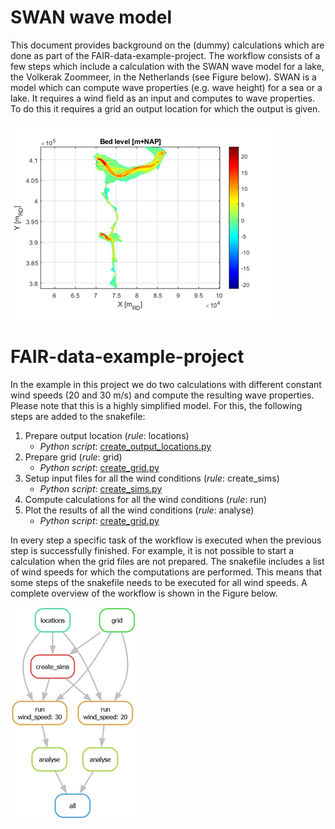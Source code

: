 # SWAN wave model

This document provides background on the (dummy) calculations which are done as part of the FAIR-data-example-project. The workflow consists of a few steps which include a calculation with the SWAN wave model for a lake, the Volkerak Zoommeer, in the Netherlands (see Figure below). SWAN is a model which can compute wave properties (e.g. wave height) for a sea or a lake. It requires a wind field as an input and computes to wave properties. To do this it requires a grid an output location for which the output is given.

![Domain of model for Volkerak Zoommeer](.\docs\volkerak.png)


# FAIR-data-example-project
In the example in this project we do two calculations with different constant wind speeds (20 and 30 m/s) and compute the resulting wave properties. Please note that this is a highly simplified model. For this, the following steps are added to the snakefile:

1. Prepare output location (*rule*: locations)
    - *Python script*: [create_output_locations.py](.\src\1-prepare\create_output_locations.py)
2. Prepare grid (*rule*: grid)
    - *Python script*: [create_grid.py](.\src\1-prepare\create_grid.py)
3. Setup input files for all the wind conditions (*rule*: create_sims)
    - *Python script*: [create_sims.py](.\src\1-prepare\create_sims.py)
4. Compute calculations for all the wind conditions (*rule*: run)
5. Plot the results of all the wind conditions (*rule*: analyse)
    - *Python script*: [create_grid.py](.\src\4-analyse\analyse.py)

In every step a specific task of the workflow is executed when the previous step is successfully finished. For example, it is not possible to start a calculation when the grid files are not prepared. The snakefile includes a list of wind speeds for which the computations are performed. This means that some steps of the snakefile needs to be executed for all wind speeds. A complete overview of the workflow is shown in the Figure below.

![Overview of the workflow steps in the example project](.\docs\workflow.png)
